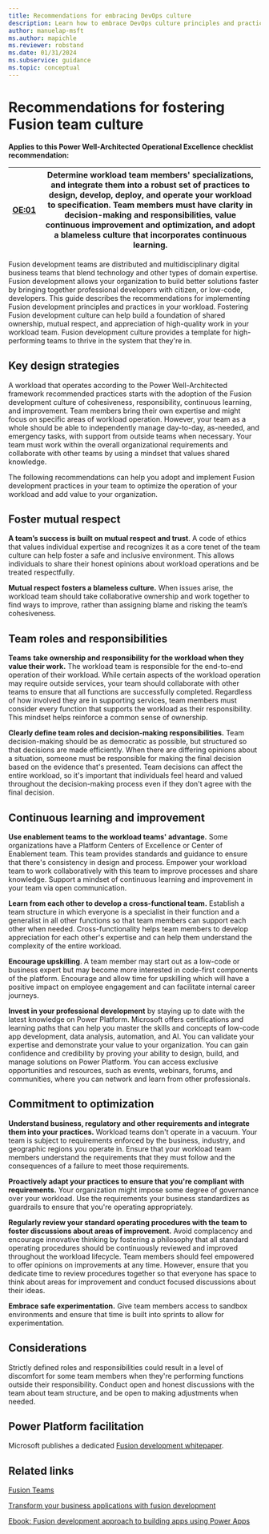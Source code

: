 ```yaml
---
title: Recommendations for embracing DevOps culture
description: Learn how to embrace DevOps culture principles and practices in your workload team to strengthen the team.
author: manuelap-msft
ms.author: mapichle
ms.reviewer: robstand
ms.date: 01/31/2024
ms.subservice: guidance
ms.topic: conceptual
---
```


# Recommendations for fostering Fusion team culture

**Applies to this Power Well-Architected Operational Excellence checklist recommendation:**

|[OE:01](checklist.md)| Determine workload team members' specializations, and integrate them into a robust set of practices to design, develop, deploy, and operate your workload to specification. Team members must have clarity in decision-making and responsibilities, value continuous improvement and optimization, and adopt a blameless culture that incorporates continuous learning.|
|---|---|

Fusion development teams are distributed and multidisciplinary digital business teams that blend technology and other types of domain expertise. Fusion development allows your organization to build better solutions faster by bringing together professional developers with citizen, or low-code, developers. This guide describes the recommendations for implementing Fusion development principles and practices in your workload. Fostering Fusion development culture can help build a foundation of shared ownership, mutual respect, and appreciation of high-quality work in your workload team. Fusion development culture provides a template for high-performing teams to thrive in the system that they're in.

## Key design strategies

A workload that operates according to the Power Well-Architected framework recommended practices starts with the adoption of the Fusion development culture of cohesiveness, responsibility, continuous learning, and improvement. Team members bring their own expertise and might focus on specific areas of workload operation. However, your team as a whole should be able to independently manage day-to-day, as-needed, and emergency tasks, with support from outside teams when necessary. Your team must work within the overall organizational requirements and collaborate with other teams by using a mindset that values shared knowledge.

The following recommendations can help you adopt and implement Fusion development practices in your team to optimize the operation of your workload and add value to your organization.

## Foster mutual respect

**A team’s success is built on mutual respect and trust**. A code of ethics that values individual expertise and recognizes it as a core tenet of the team culture can help foster a safe and inclusive environment. This allows individuals to share their honest opinions about workload operations and be treated respectfully.

**Mutual respect fosters a blameless culture.** When issues arise, the workload team should take collaborative ownership and work together to find ways to improve, rather than assigning blame and risking the team’s cohesiveness.

## Team roles and responsibilities

**Teams** **take ownership and responsibility for the workload when they value their work.** The workload team is responsible for the end-to-end operation of their workload. While certain aspects of the workload operation may require outside services, your team should collaborate with other teams to ensure that all functions are successfully completed. Regardless of how involved they are in supporting services, team members must consider every function that supports the workload as their responsibility. This mindset helps reinforce a common sense of ownership.

**Clearly define team roles and decision-making responsibilities.** Team decision-making should be as democratic as possible, but structured so that decisions are made efficiently. When there are differing opinions about a situation, someone must be responsible for making the final decision based on the evidence that's presented. Team decisions can affect the entire workload, so it's important that individuals feel heard and valued throughout the decision-making process even if they don't agree with the final decision.

## Continuous learning and improvement

**Use enablement teams to the workload teams' advantage.** Some organizations have a Platform Centers of Excellence or Center of Enablement team. This team provides standards and guidance to ensure that there's consistency in design and process. Empower your workload team to work collaboratively with this team to improve processes and share knowledge. Support a mindset of continuous learning and improvement in your team via open communication.

**Learn from each other to develop a cross-functional team.** Establish a team structure in which everyone is a specialist in their function and a generalist in all other functions so that team members can support each other when needed. Cross-functionality helps team members to develop appreciation for each other's expertise and can help them understand the complexity of the entire workload.

**Encourage upskilling**. A team member may start out as a low-code or business expert but may become more interested in code-first components of the platform. Encourage and allow time for upskilling which will have a positive impact on employee engagement and can facilitate internal career journeys.

**Invest in your professional development** by staying up to date with the latest knowledge on Power Platform. Microsoft offers certifications and learning paths that can help you master the skills and concepts of low-code app development, data analysis, automation, and AI. You can validate your expertise and demonstrate your value to your organization. You can gain confidence and credibility by proving your ability to design, build, and manage solutions on Power Platform. You can access exclusive opportunities and resources, such as events, webinars, forums, and communities, where you can network and learn from other professionals.

## Commitment to optimization

**Understand business, regulatory and other requirements and integrate them into your practices.** Workload teams don't operate in a vacuum. Your team is subject to requirements enforced by the business, industry, and geographic regions you operate in. Ensure that your workload team members understand the requirements that they must follow and the consequences of a failure to meet those requirements.

**Proactively adapt your practices to ensure that you're compliant with requirements.** Your organization might impose some degree of governance over your workload. Use the requirements your business standardizes as guardrails to ensure that you're operating appropriately.

**Regularly review your standard operating procedures with the team to foster discussions about areas of improvement.** Avoid complacency and encourage innovative thinking by fostering a philosophy that all standard operating procedures should be continuously reviewed and improved throughout the workload lifecycle. Team members should feel empowered to offer opinions on improvements at any time. However, ensure that you dedicate time to review procedures together so that everyone has space to think about areas for improvement and conduct focused discussions about their ideas.

**Embrace safe experimentation.** Give team members access to sandbox environments and ensure that time is built into sprints to allow for experimentation.

## Considerations

Strictly defined roles and responsibilities could result in a level of discomfort for some team members when they're performing functions outside their responsibility. Conduct open and honest discussions with the team about team structure, and be open to making adjustments when needed.

## Power Platform facilitation

Microsoft publishes a dedicated [Fusion development whitepaper](/power-apps/guidance/fusion-dev-ebook/).

## Related links

[Fusion Teams](https://info.microsoft.com/ww-Landing-fusion-teams-101LowCode-power-platform.html)

[Transform your business applications with fusion development](/training/paths/transform-business-applications-with-fusion-development/)

[Ebook: Fusion development approach to building apps using Power Apps](/power-apps/guidance/fusion-dev-ebook/)
